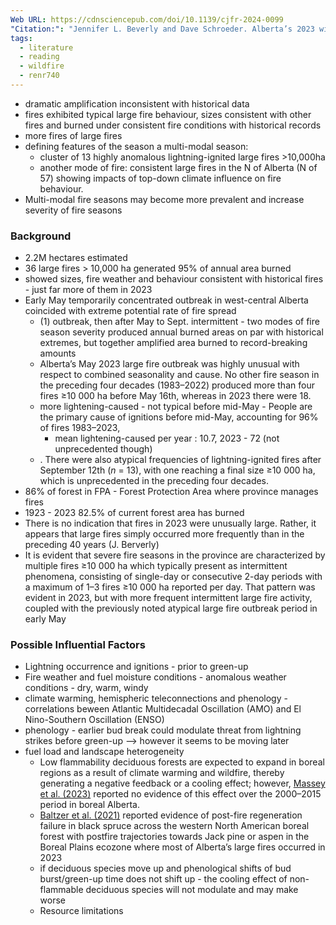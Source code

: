 ```yaml
---
Web URL: https://cdnsciencepub.com/doi/10.1139/cjfr-2024-0099
"Citation:": "Jennifer L. Beverly and Dave Schroeder. Alberta’s 2023 wildfires: context, factors, and futures. Canadian Journal of Forest Research. e-First  https://doi.org/10.1139/cjfr-2024-0099"
tags:
  - literature
  - reading
  - wildfire
  - renr740
---
```

- dramatic amplification inconsistent with historical data
- fires exhibited typical large fire behaviour, sizes consistent with other fires and burned under consistent fire conditions with historical records
- more fires of large fires
- defining features of the season a multi-modal season:
	- cluster of 13 highly anomalous lightning-ignited large fires >10,000ha
	- another mode of fire: consistent large fires in the N of Alberta (N of 57) showing impacts of top-down climate influence on fire behaviour.
- Multi-modal fire seasons may become more prevalent and increase severity of fire seasons


### Background
- 2.2M hectares estimated 
- 36 large fires > 10,000 ha generated 95% of annual area burned
- showed sizes, fire weather and behaviour consistent with historical fires - just far more of them in 2023
- Early May temporarily concentrated outbreak in west-central Alberta coincided with extreme potential rate of fire spread
	- (1) outbreak, then after May to Sept. intermittent - two modes of fire season severity produced annual burned areas on par with historical extremes, but together amplified area burned to record-breaking amounts
	- Alberta’s May 2023 large fire outbreak was highly unusual with respect to combined seasonality and cause. No other fire season in the preceding four decades (1983–2022) produced more than four fires ≥10 000 ha before May 16th, whereas in 2023 there were 18.
	- more lightening-caused - not typical before mid-May - People are the primary cause of ignitions before mid-May, accounting for 96% of fires 1983–2023,
		- mean lightening-caused per year : 10.7, 2023 - 72 (not unprecedented though)
	- . There were also atypical frequencies of lightning-ignited fires after September 12th (_n_ = 13), with one reaching a final size ≥10 000 ha, which is unprecedented in the preceding four decades.
- 86% of forest in FPA - Forest Protection Area where province manages fires
- 1923 - 2023 82.5% of current forest area has burned
- There is no indication that fires in 2023 were unusually large. Rather, it appears that large fires simply occurred more frequently than in the preceding 40 years (J. Berverly)
- It is evident that severe fire seasons in the province are characterized by multiple fires ≥10 000 ha which typically present as intermittent phenomena, consisting of single-day or consecutive 2-day periods with a maximum of 1–3 fires ≥10 000 ha reported per day. That pattern was evident in 2023, but with more frequent intermittent large fire activity, coupled with the previously noted atypical large fire outbreak period in early May



### Possible Influential Factors
- Lightning occurrence and ignitions - prior to green-up
- Fire weather and fuel moisture conditions - anomalous weather conditions - dry, warm, windy
- climate warming, hemispheric teleconnections and phenology - correlations beween Atlantic Multidecadal Oscillation (AMO) and El Nino-Southern Oscillation (ENSO)
- phenology - earlier bud break could modulate threat from lightning strikes before green-up --> however it seems to be moving later
- fuel load and landscape heterogeneity
	- Low flammability deciduous forests are expected to expand in boreal regions as a result of climate warming and wildfire, thereby generating a negative feedback or a cooling effect; however, [Massey et al. (2023)](https://cdnsciencepub.com/doi/10.1139/cjfr-2024-0099#core-ref38) reported no evidence of this effect over the 2000–2015 period in boreal Alberta.
	- [Baltzer et al. (2021)](https://cdnsciencepub.com/doi/10.1139/cjfr-2024-0099#core-ref10) reported evidence of post-fire regeneration failure in black spruce across the western North American boreal forest with postfire trajectories towards Jack pine or aspen in the Boreal Plains ecozone where most of Alberta’s large fires occurred in 2023
	- if deciduous species move up and phenological shifts of bud burst/green-up time does not shift up - the cooling effect of non-flammable deciduous species will not modulate and may make worse
	- Resource limitations
